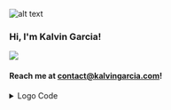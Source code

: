 ![alt text](https://markdown-inline-svg.vitalibo.click/svg?source=https://raw.githubusercontent.com/kalvingarcia/kalvingarcia/refs/heads/main/README.md&name=sample.svg)

### Hi, I'm **Kalvin Garcia**!

<picture>
  <source
    srcset="https://github-readme-stats.vercel.app/api/top-langs/?username=anuraghazra&layout=compact&theme=dark"
    media="(prefers-color-scheme: dark)"
  />
  <source
    srcset="https://github-readme-stats.vercel.app/api/top-langs/?username=anuraghazra&layout=compact"
    media="(prefers-color-scheme: light), (prefers-color-scheme: no-preference)"
  />
  <img src="https://github-readme-stats.vercel.app/api/top-langs/?username=anuraghazra&layout=compact" />
</picture>

#### Reach me at contact@kalvingarcia.com!

<details> 
<summary>Logo Code</summary>

```
@sample.svg
<?xml version="1.0" encoding="UTF-8"?>
<!DOCTYPE svg PUBLIC "-//W3C//DTD SVG 1.1//EN" "http://www.w3.org/Graphics/SVG/1.1/DTD/svg11.dtd">
<svg id="a" xmlns="http://www.w3.org/2000/svg" viewBox="0 0 1123.43 1180.23">
  <polygon points="212.23 0 212.26 1164.7 0 1164.67 0 0 212.23 0"/>
  <path d="M520.22,1164.7c-107.84,0-208.15-232.42-265.78-317.23,130.02-146.97,213.72-269.96,457.22-371.31v23.41c-79.87,28.22-226.78,105.66-316.8,227.76,86.97,153.4,195.18,380.96,386.12,412.11v25.26h-260.76Z"/>
  <circle cx="1002.22" cy="1059.02" r="121.21"/>
</svg>
@sample.svg
```
</details>
